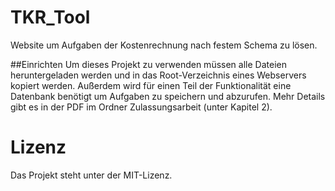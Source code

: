 # TKR_Tool
Website um Aufgaben der Kostenrechnung nach festem Schema zu lösen.

##Einrichten
Um dieses Projekt zu verwenden müssen alle Dateien heruntergeladen werden und in das Root-Verzeichnis eines Webservers kopiert werden.
Außerdem wird für einen Teil der Funktionalität eine Datenbank benötigt um Aufgaben zu speichern und abzurufen.
Mehr Details gibt es in der PDF im Ordner Zulassungsarbeit (unter Kapitel 2).

# Lizenz
Das Projekt steht unter der MIT-Lizenz.
